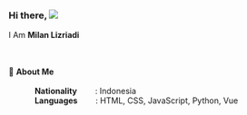 ### Hi there, ![](https://user-images.githubusercontent.com/18350557/176309783-0785949b-9127-417c-8b55-ab5a4333674e.gif)
I Am
<b>Milan Lizriadi</b>

<br><br>🧑 **About Me** <br><br>
&emsp;&emsp;&emsp; **Nationality**&emsp;&emsp;&nbsp;: Indonesia<br>
&emsp;&emsp;&emsp; **Languages**&emsp;&emsp;&nbsp;: HTML, CSS, JavaScript, Python, Vue<br>
